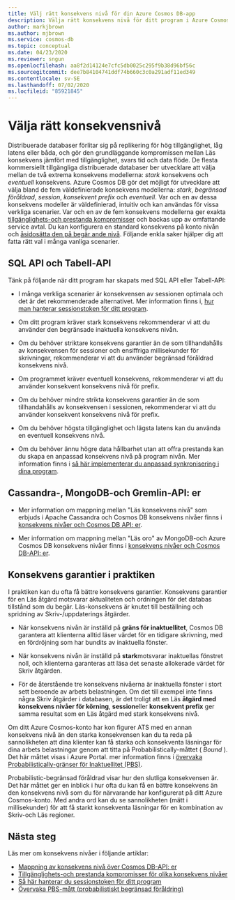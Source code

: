 ```yaml
---
title: Välj rätt konsekvens nivå för din Azure Cosmos DB-app
description: Välja rätt konsekvens nivå för ditt program i Azure Cosmos DB.
author: markjbrown
ms.author: mjbrown
ms.service: cosmos-db
ms.topic: conceptual
ms.date: 04/23/2020
ms.reviewer: sngun
ms.openlocfilehash: aa8f2d14124e7cfc5db0025c295f9b38d96bf56c
ms.sourcegitcommit: dee7b84104741ddf74b660c3c0a291adf11ed349
ms.contentlocale: sv-SE
ms.lasthandoff: 07/02/2020
ms.locfileid: "85921845"
---
```

# <a name="choose-the-right-consistency-level"></a>Välja rätt konsekvensnivå 

Distribuerade databaser förlitar sig på replikering för hög tillgänglighet, låg latens eller båda, och gör den grundläggande kompromissen mellan Läs konsekvens jämfört med tillgänglighet, svars tid och data flöde. De flesta kommersiellt tillgängliga distribuerade databaser ber utvecklare att välja mellan de två extrema konsekvens modellerna: *stark* konsekvens och *eventuell* konsekvens. Azure Cosmos DB gör det möjligt för utvecklare att välja bland de fem väldefinierade konsekvens modellerna: *stark*, *begränsad föråldrad*, *session*, *konsekvent prefix* och *eventuell*. Var och en av dessa konsekvens modeller är väldefinierad, intuitiv och kan användas för vissa verkliga scenarier. Var och en av de fem konsekvens modellerna ger exakta [tillgänglighets-och prestanda kompromisser](consistency-levels-tradeoffs.md) och backas upp av omfattande service avtal. Du kan konfigurera en standard konsekvens på konto nivån och [åsidosätta den på begär ande nivå](how-to-manage-consistency.md#override-the-default-consistency-level). Följande enkla saker hjälper dig att fatta rätt val i många vanliga scenarier.

## <a name="sql-api-and-table-api"></a>SQL API och Tabell-API

Tänk på följande när ditt program har skapats med SQL API eller Tabell-API:

- I många verkliga scenarier är konsekvensen av sessionen optimala och det är det rekommenderade alternativet. Mer information finns i, [hur man hanterar sessionstoken för ditt program](how-to-manage-consistency.md#utilize-session-tokens).

- Om ditt program kräver stark konsekvens rekommenderar vi att du använder den begränsade inaktuella konsekvens nivån.

- Om du behöver striktare konsekvens garantier än de som tillhandahålls av konsekvensen för sessioner och ensiffriga millisekunder för skrivningar, rekommenderar vi att du använder begränsad föråldrad konsekvens nivå.  

- Om programmet kräver eventuell konsekvens, rekommenderar vi att du använder konsekvent konsekvens nivå för prefix.

- Om du behöver mindre strikta konsekvens garantier än de som tillhandahålls av konsekvensen i sessionen, rekommenderar vi att du använder konsekvent konsekvens nivå för prefix.

- Om du behöver högsta tillgänglighet och lägsta latens kan du använda en eventuell konsekvens nivå.

- Om du behöver ännu högre data hållbarhet utan att offra prestanda kan du skapa en anpassad konsekvens nivå på program nivån. Mer information finns i [så här implementerar du anpassad synkronisering i dina program](how-to-custom-synchronization.md).

## <a name="cassandra-mongodb-and-gremlin-apis"></a>Cassandra-, MongoDB-och Gremlin-API: er

- Mer information om mappning mellan "Läs konsekvens nivå" som erbjuds i Apache Cassandra och Cosmos DB konsekvens nivåer finns i [konsekvens nivåer och Cosmos DB API: er](consistency-levels-across-apis.md#cassandra-mapping).

- Mer information om mappning mellan "Läs oro" av MongoDB-och Azure Cosmos DB konsekvens nivåer finns i [konsekvens nivåer och Cosmos DB-API: er](consistency-levels-across-apis.md#mongo-mapping).

## <a name="consistency-guarantees-in-practice"></a>Konsekvens garantier i praktiken

I praktiken kan du ofta få bättre konsekvens garantier. Konsekvens garantier för en Läs åtgärd motsvarar aktualiteten och ordningen för det databas tillstånd som du begär. Läs-konsekvens är knutet till beställning och spridning av Skriv-/uppdaterings åtgärder.  

* När konsekvens nivån är inställd på **gräns för inaktuellitet**, Cosmos DB garantera att klienterna alltid läser värdet för en tidigare skrivning, med en fördröjning som har bundits av inaktuella fönster.

* När konsekvens nivån är inställd på **stark**motsvarar inaktuellas fönstret noll, och klienterna garanteras att läsa det senaste allokerade värdet för Skriv åtgärden.

* För de återstående tre konsekvens nivåerna är inaktuella fönster i stort sett beroende av arbets belastningen. Om det till exempel inte finns några Skriv åtgärder i databasen, är det troligt att en Läs **åtgärd med konsekvens nivåer för körning**, **session**eller **konsekvent prefix** ger samma resultat som en Läs åtgärd med stark konsekvens nivå.

Om ditt Azure Cosmos-konto har kon figurer ATS med en annan konsekvens nivå än den starka konsekvensen kan du ta reda på sannolikheten att dina klienter kan få starka och konsekventa läsningar för dina arbets belastningar genom att titta på Probabilistically-måttet ( *Bound* ). Det här måttet visas i Azure Portal. mer information finns i [övervaka Probabilistically-gränser för Inaktuellitet (PBS)](how-to-manage-consistency.md#monitor-probabilistically-bounded-staleness-pbs-metric).

Probabilistic-begränsad föråldrad visar hur den slutliga konsekvensen är. Det här måttet ger en inblick i hur ofta du kan få en bättre konsekvens än den konsekvens nivå som du för närvarande har konfigurerat på ditt Azure Cosmos-konto. Med andra ord kan du se sannolikheten (mätt i millisekunder) för att få starkt konsekventa läsningar för en kombination av Skriv-och Läs regioner.

## <a name="next-steps"></a>Nästa steg

Läs mer om konsekvens nivåer i följande artiklar:

* [Mappning av konsekvens nivå över Cosmos DB-API: er](consistency-levels-across-apis.md)
* [Tillgänglighets-och prestanda kompromisser för olika konsekvens nivåer](consistency-levels-tradeoffs.md)
* [Så här hanterar du sessionstoken för ditt program](how-to-manage-consistency.md#utilize-session-tokens)
* [Övervaka PBS-mått (probabilistiskt begränsad föråldring)](how-to-manage-consistency.md#monitor-probabilistically-bounded-staleness-pbs-metric)
